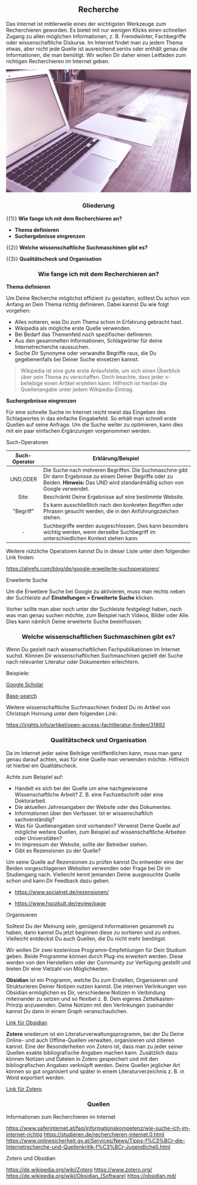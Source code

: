 <!--

link: css/callouts.css

-->

## <center>Recherche</center>

Das Internet ist mittlerweile eines der wichtigsten Werkzeuge zum Recherchieren geworden. Es bietet mit nur wenigen Klicks einen schnellen Zugang zu allen möglichen Informationen, z. B. Fremdwörter, Fachbegriffe oder wissenschaftliche Diskurse. Im Internet findet man zu jedem Thema etwas, aber nicht jede Quelle ist ausreichend seriös oder enthält genau die Informationen, die man benötigt. Wir wollen Dir daher einen Leitfaden zum richtigen Recherchieren im Internet geben.

![alt](bilder/Recherche.png.jpg)

### <center>Gliederung</center>

{{1}} **Wie fange ich mit dem Recherchieren an?**

- **Thema definieren**
- **Suchergebnisse eingrenzen**

{{2}} **Welche wissenschaftliche Suchmaschinen gibt es?**

{{3}} **Qualitätscheck und Organisation**

### <center>**Wie fange ich mit dem Recherchieren an?**</center>

**Thema definieren**

Um Deine Recherche möglichst effizient zu gestalten, solltest Du schon von Anfang an Dein Thema richtig definieren. Dabei kannst Du wie folgt vorgehen:
- Alles notieren, was Du zum Thema schon in Erfahrung gebracht hast.
- Wikipedia als mögliche erste Quelle verwenden. 
- Bei Bedarf das Themenfeld noch spezifischer definieren.
- Aus den gesammelten Informationen, Schlagwörter für deine Internetrecherche raussuchen.
- Suche Dir Synonyme oder verwandte Begriffe raus, die Du gegebenenfalls bei Deiner Suche einsetzen kannst. 

<!-- class = "callout info" -->
> Wikipedia ist eine gute erste Anlaufstelle, um sich einen Überblick über sein Thema zu verschaffen. Doch beachte, dass jeder x-beliebige einen Artikel erstellen kann. Hilfreich ist hierbei die Quellenangabe unter jedem Wikipedia-Eintrag. 

**Suchergebnisse eingrenzen**

Für eine schnelle Suche im Internet reicht meist das Eingeben des Schlagwortes in das einfache Eingabefeld. So erhält man schnell erste Quellen auf seine Anfrage. Um die Suche weiter zu optimieren, kann dies mit ein paar einfachen Ergänzungen vorgenommen werden.

Such-Operatoren

| Such-Operator | Erklärung/Beispiel |
|--------|--------|
| <center>UND,ODER</center> | Die Suche nach mehreren Begriffen. Die Suchmaschine gibt Dir dann Ergebnisse zu einem Deiner Begriffe oder zu Beiden. **Hinweis:** Das UND wird standardmäßig schon von Google verwendet. |
| <center>Site:</center> | Beschränkt Deine Ergebnisse auf eine bestimmte Website. |
| <center>"Begriff"</center> | Es kann ausschließlich nach den konkreten Begriffen oder Phrasen gesucht werden, die in den Anführungszeichen stehen. | 
| <center>-</center> | Suchbegriffe werden ausgeschlossen. Dies kann besonders wichtig werden, wenn derselbe Suchbegriff im unterschiedlichen Kontext stehen kann. |

Weitere nützliche Operatoren kannst Du in dieser Liste unter dem folgenden Link finden: 

https://ahrefs.com/blog/de/google-erweiterte-suchoperatoren/

Erweiterte Suche 

Um die Erweitere Suche bei Google zu aktivieren, muss man rechts neben der Suchleiste auf **Einstellungen > Erweiterte Suche** klicken.

Vorher sollte man aber noch unter der Suchleiste festgelegt haben, nach was man genau suchen möchte, zum Beispiel nach Videos, Bilder oder Alle. Dies kann nämlich Deine erweiterte Suche beeinflussen. 

### <center>Welche wissenschaftlichen Suchmaschinen gibt es?</center>

Wenn Du gezielt nach wissenschaftlichen Fachpublikationen im Internet suchst. Können Dir wissenschaftlichen Suchmaschinen gezielt dei Suche nach relevanter Literatur oder Dokumenten erleichtern.

Beispiele:

[Google Scholar](https://scholar.google.de/)

[Base-search](https://www.base-search.net/)

Weitere wissenschaftliche Suchmaschinen findest Du im Artikel von Christoph Hornung unter dem folgenden Link:

https://irights.info/artikel/open-access-fachliteratur-finden/31892

### <center>Qualitätscheck und Organisation</center>

Da im Internet jeder seine Beiträge veröffentlichen kann, muss man ganz genau darauf achten, was für eine Quelle man verwenden möchte. Hilfreich ist hierbei ein Qualitätscheck.

Achte zum Beispiel auf:

 - Handelt es sich bei der Quelle um eine nachgewiesene Wissenschaftliche Arbeit? Z. B. eine Fachzeitschrift oder eine Doktorarbeit.
- Die aktuellen Jahresangaben der Website oder des Dokumentes.
- Informationen über den Verfasser. Ist er wissenschaftlich sachverständig?
- Was für Quellenangaben sind vorhanden? Verweist Deine Quelle auf mögliche weitere Quellen, zum Beispiel auf wissenschaftliche Arbeiten oder Universitäten?
- Im Impressum der Website, sollte der Betreiber stehen.
- Gibt es Rezensionen zu der Quelle?

Um seine Quelle auf Rezensionen zu prüfen kannst Du entweder eine der Beiden vorgeschlagenen Websiten verwenden oder Frage bei Dir im Studiengang nach. Vielleicht kennt jemanden Deine ausgesuchte Quelle schon und kann Dir Feedback dazu geben.

- https://www.socialnet.de/rezensionen/

- https://www.hsozkult.de/review/page
  
Organisieren

Solltest Du der Meinung sein, genügend Informationen gesammelt zu haben, dann kannst Du jetzt beginnen diese zu sortieren und zu ordnen. Vielleicht entdeckst Du auch Quellen, die Du nicht mehr benötigst.

Wir wollen Dir zwei kostenlose Programm-Empfehlungen für Dein Studium geben. Beide Programme können durch Plug-ins erweitert werden. Diese werden von den Herstellern oder der Community zur Verfügung gestellt und bieten Dir eine Vielzahl von Möglichkeiten.

**Obsidian** ist ein Programm, welche Du zum Erstellen, Organisieren und Strukturieren Deiner Notizen nutzen kannst.
Die internen Verlinkungen von Obsidian ermöglichen es Dir, verschiedene Notizen in Verbindung miteinander zu setzen und so flexibel z. B. Dein eigenes Zettelkasten-Prinzip anzuwenden. Deine Notizen mit den Verlinkungen zueinander kannst Du dann in einem Graph veranschaulichen. 

[Link für Obsidian](https://obsidian.md/)

**Zotero** wiederum ist ein Literaturverwaltungsprogramm, bei der Du Deine Online- und auch Offline-Quellen verwalten, organisieren und zitieren kannst. Eine der Besonderheiten von Zotero ist, dass man zu jeder seiner Quellen exakte bibliografische Angaben machen kann.
Zusätzlich dazu können Notizen und Dateien in Zotero gespeichert und mit den bibliografischen Angaben verknüpft werden. 
Deine Quellen jeglicher Art können so gut organisiert und später in einem Literaturverzeichnis z. B. in Word exportiert werden.

[Link für Zotero](https://www.zotero.org/)

### <center>Quellen</center>

Informationen zum Recherchieren im Internet

https://www.saferinternet.at/faq/informationskompetenz/wie-suche-ich-im-internet-richtig
https://studieren.de/recherchieren-internet.0.html
https://www.onlinesicherheit.gv.at/Services/News/Tipps-f%C3%BCr-die-Internetrecherche-und-Quellenkritik-f%C3%BCr-Jugendliche0.html

Zotero und Obsidian

https://de.wikipedia.org/wiki/Zotero
https://www.zotero.org/
https://de.wikipedia.org/wiki/Obsidian_(Software)
https://obsidian.md/
